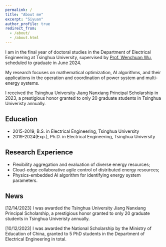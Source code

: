 ```yaml
---
permalink: /
title: "About me"
excerpt: "Siyuan"
author_profile: true
redirect_from: 
  - /about/
  - /about.html
---
```

I am in the final year of doctoral studies in the Department of Electrical Engineering at Tsinghua University, supervised by [Prof. Wenchuan Wu](https://www.eea.tsinghua.edu.cn/en/faculties/wuwench.htm), scheduled to graduate in June 2024.

My research focuses on mathematical optimization, AI algorithms, and their applications in the operation and coordination of power system and multi-energy systems. 

I received the Tsinghua University Jiang Nanxiang Principal Scholarship in 2023, a prestigious honor granted to only 20 graduate students in Tsinghua Univeristy annually.

## Education
* 2015-2019, B.S. in Electrical Engineering, Tsinghua University
* 2019-2024(Exp.), Ph.D. in Electrical Engineering, Tsinghua University

## Research Experience
* Flexibility aggregation and evaluation of diverse energy resources;
* Cloud-edge collaborative agile control of distributed energy resources;
* Physics-embedded AI algorithm for identifying energy system parameters.

## News
[12/14/2023] I was awarded the Tsinghua University Jiang Nanxiang Principal Scholarship, a prestigious honor granted to only 20 graduate students in Tsinghua Univeristy annually.

[10/12/2023] I was awarded the National Scholarship by the Ministry of Education of China, granted to 5 PhD students in the Department of Electrical Engineering in total.




